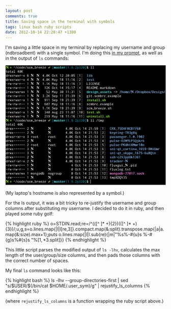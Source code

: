 ```yaml
---
layout: post
comments: true
title: Saving space in the terminal with symbols
tags: linux bash ruby scripts
date: 2012-10-14 22:28:47 +1300
---
```


I'm saving a little space in my terminal by replacing my username and group (ndbroadbent) with a single symbol.
I'm doing this [in my prompt](https://github.com/ndbroadbent/dotfiles/blob/master/bashrc/prompt.sh#L64-66),
as well as in the output of `ls` commands:

<img src="/images/posts/2012/10/ls_with_symbols-resized-post.png" alt="ls and prompt with symbols" />

(My laptop's hostname is also represented by a symbol.)

For the ls output, it was a bit tricky to re-justify the username and group columns after substituting my username.
I decided to do it in ruby, and then played some ruby golf:

{% highlight ruby %}
o=STDIN.read;re=/^(([^ ]* +){2})(([^ ]* +){3})/;u,g,s=o.lines.map{|l|l[re,3]}.compact.map(&:split).transpose.map{|a|a.map(&:size).max+1};puts o.lines.map{|l|l.sub(re){|m|"%s%-#{u}s %-#{g}s%#{s}s "%[$1,*$3.split]}}
{% endhighlight %}

This little script parses the modified output of `ls -lhv`, calculates the max length of the user/group/size columns, and then pads those columns with the correct number of spaces.

My final `ls` command looks like this:

{% highlight bash %}
ls -lhv --group-directories-first | sed \"s/$USER/\$(/bin/cat $HOME/.user_sym)/g\" | rejustify_ls_columns
{% endhighlight %}

(where `rejustify_ls_columns` is a function wrapping the ruby script above.)
